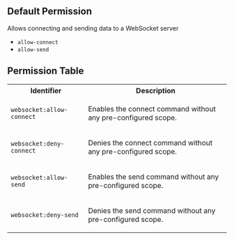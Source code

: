 ## Default Permission

Allows connecting and sending data to a WebSocket server

- `allow-connect`
- `allow-send`

## Permission Table 

<table>
<tr>
<th>Identifier</th>
<th>Description</th>
</tr>


<tr>
<td>

`websocket:allow-connect`

</td>
<td>

Enables the connect command without any pre-configured scope.

</td>
</tr>

<tr>
<td>

`websocket:deny-connect`

</td>
<td>

Denies the connect command without any pre-configured scope.

</td>
</tr>

<tr>
<td>

`websocket:allow-send`

</td>
<td>

Enables the send command without any pre-configured scope.

</td>
</tr>

<tr>
<td>

`websocket:deny-send`

</td>
<td>

Denies the send command without any pre-configured scope.

</td>
</tr>
</table>
